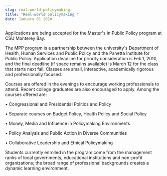 ```yaml
---
slug: real-world-policymaking-
title: "Real-world policymaking "
date: January 01 2020
---
```


 
<p>
  Applications are being accepted for the Master's in Public Policy program at
  CSU Monterey Bay.
</p>
<p>
  The MPP program is a partnership between the university's Department of
  Health, Human Services and Public Policy and the Panetta Institute for Public
  Policy. Application deadline for priority consideration is Feb.1, 2010, and
  the final deadline &#40;if space remains available&#41; is March 12 for the
  class that starts next fall. Classes are small, interactive, academically
  rigorous and professionally focused.
</p>
<p>
  Courses are offered in the evenings to encourage working professionals to
  attend. Recent college graduates are also encouraged to apply. Among the
  courses offered are:
</p>
<p>• Congressional and Presidential Politics and Policy</p>
<p>• Separate courses on Budget Policy, Health Policy and Social Policy</p>
<p>• Money, Media and Influence in Policymaking Environments</p>
<p>• Policy Analysis and Public Action in Diverse Communities</p>
<p>• Collaborative Leadership and Ethical Policymaking</p>
<p>
  Students currently enrolled in the program come from the management ranks of
  local governments, educational institutions and non&#45;profit organizations;
  the broad range of professional backgrounds creates a dynamic learning
  environment.
</p>
 
